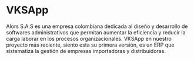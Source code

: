 # VKSApp
Alors S.A.S es una empresa colombiana dedicada al diseño y desarrollo de softwares administrativos que permitan aumentar la eficiencia y reducir la carga laborar en los procesos organizacionales. VKSApp en nuestro proyecto más reciente, siento esta su primera versión, es un ERP que sistematiza la gestión de empresas importadoras y distribuidoras. 

